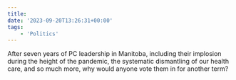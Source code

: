 ```yaml
---
title:
date: '2023-09-20T13:26:31+00:00'
tags:
    - 'Politics'
---
```


After seven years of PC leadership in Manitoba, including their implosion during the height of the pandemic, the systematic dismantling of our health care, and so much more, why would anyone vote them in for another term?